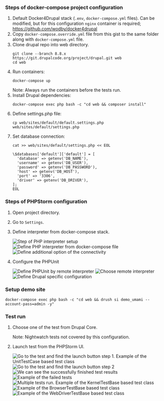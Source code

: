 ### Steps of docker-compose project configuration
 
 1. Default Docker4Drupal stack (`.env`, `docker-compose.yml` files). Can be modified, but
    for this configuration `nginx` container is required;
    https://github.com/wodby/docker4drupal
 1. Copy `docker-compose.override.yml` file from this gist to the same folder along with `docker-compose.yml` file.
 1. Clone drupal repo into web directory.
    ```shell script
    git clone --branch 8.8.x https://git.drupalcode.org/project/drupal.git web
    cd web
    ```
 1. Run containers:
    ```shell script
    docker-compose up
    ```
    Note: Always run the containers before the tests run.
 1. Install Drupal dependencies:
    ```shell script
    docker-compose exec php bash -c "cd web && composer install"
    ```
 1. Define settings.php file:
    ```shell script
    cp web/sites/default/default.settings.php web/sites/default/settings.php
    ```
 1. Set database connection:
    ```shell script
    cat >> web/sites/default/settings.php << EOL
    
    \$databases['default']['default'] = [
      'database' => getenv('DB_NAME'),
      'username' => getenv('DB_USER'),
      'password' => getenv('DB_PASSWORD'),
      'host' => getenv('DB_HOST'),
      'port' => '3306',
      'driver' => getenv('DB_DRIVER'),
    ];
    EOL
    ```

### Steps of PHPStorm configuration

1. Open project directory.
1. Go to `Settings`.
1. Define interpreter from docker-compose stack.
   
   ![Step of PHP interpreter setup](img/p1.png)
   ![Define PHP interpreter from docker-compose file](img/p2.png)
   ![Define additional option of the connectivity](img/p3.png)
1. Configure the PHPUnit

   ![Define PHPUnit by remote interpreter](img/p4.png)
   ![Choose remote interpreter](img/p5.png)
   ![Define Drupal specific configuration](img/p6.png)

### Setup demo site

```shell script
docker-compose exec php bash -c "cd web && drush si demo_umami --account-pass=admin -y"
```

### Test run

1. Choose one of the test from Drupal Core.
   
   Note: Nightwatch tests not covered by this configuration.
1. Launch test from the PHPStorm UI.
   
   ![Go to the test and find the launch button step 1. Example of the UnitTestCase based test class](img/p7.png)
   ![Go to the test and find the launch button step 2](img/p8.png)
   ![We can see the successfully finished test results](img/p9.png)
   ![Example of the failed tests](img/p10.png)
   ![Multiple tests run. Example of the KernelTestBase based test class](img/p11.png)
   ![Example of the BrowserTestBase based test class](img/p12.png)
   ![Example of the WebDriverTestBase based test class](img/p13.png)
